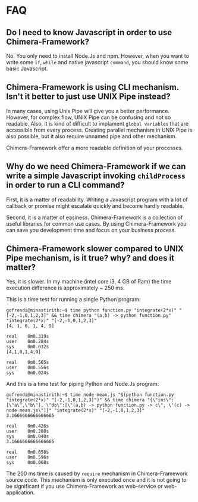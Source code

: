 # FAQ

## Do I need to know Javascript in order to use Chimera-Framework?

No. You only need to install Node.Js and npm. However, when you want to write some `if`, `while` and native javascript `command`, you should know some basic Javascript.

## Chimera-Framework is using CLI mechanism. Isn't it better to just use UNIX Pipe instead?

In many cases, using Unix Pipe will give you a better performance. However, for complex flow, UNIX Pipe can be confusing and not so readable. Also, it is kind of difficult to implament `global variables` that are accessible from every process. Creating parallel mechanism in UNIX Pipe is also possible, but it also require unnamed pipe and other mechanism.

Chimera-Framework offer a more readable definition of your processes.

## Why do we need Chimera-Framework if we can write a simple Javascript invoking `childProcess` in order to run a CLI command?

First, it is a matter of readability. Writing a Javascript program with a lot of callback or promise might escalate quickly and become hardly readable.

Second, it is a matter of easiness. Chimera-Framework is a collection of useful libraries for common use cases. By using Chimera-Framework you can save you development time and focus on your business process.

## Chimera-Framework slower compared to UNIX Pipe mechanism, is it true? why? and does it matter?

Yes, it is slower. In my machine (intel core i3, 4 GB of Ram) the time execution difference is approximately ~ 250 ms.

This is a time test for running a single Python program:
```
gofrendi@minastirith:~$ time python function.py "integrate(2*x)" "[-2,-1,0,1,2,3]" && time chimera "(a,b) -> python function.py" "integrate(2*x)" "[-2,-1,0,1,2,3]"
[4, 1, 0, 1, 4, 9]

real    0m0.319s
user    0m0.284s
sys     0m0.032s
[4,1,0,1,4,9]

real    0m0.565s
user    0m0.556s
sys     0m0.024s
```

And this is a time test for piping Python and Node.Js program:
```
gofrendi@minastirith:~$ time node mean.js "$(python function.py "integrate(2*x)" "[-2,-1,0,1,2,3]")" && time chimera "{\"ins\":[\"a\",\"b\"], \"do\":[\"(a,b) -> python function.py -> c\", \"(c) -> node mean.js\"]}" "integrate(2*x)" "[-2,-1,0,1,2,3]"
3.1666666666666665

real    0m0.426s
user    0m0.380s
sys     0m0.040s
3.1666666666666665

real    0m0.658s
user    0m0.596s
sys     0m0.068s
```

The 200 ms time is caused by `require` mechanism in Chimera-Framework source code. This mechanism is only executed once and it is not going to be significant if you use Chimera-Framework as web-service or web-application.
